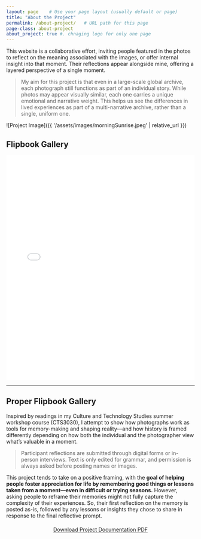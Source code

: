 ```yaml
---
layout: page    # Use your page layout (usually default or page)
title: "About the Project"
permalink: /about-project/   # URL path for this page
page-class: about-project
about_project: true #. chnaging logo for only one page
---
```


<!--# About the Project (alraedy used) -->

This website is a collaborative effort, inviting people featured in the photos to reflect on the meaning associated with the images, or offer internal insight into that moment. Their reflections appear alongside mine, offering a layered perspective of a single moment. 

> My aim for this project is that even in a large-scale global archive, each photograph still functions as part of an individual story. While photos may appear visually similar, each one carries a unique emotional and narrative weight. This helps us see the differences in lived experiences as part of a multi-narrative archive, rather than a single, uniform one. 

<!--![Project Image](/assets/images/mariasunset.JPG) -->
<!--![Project Image]({{ site.baseurl }}/assets/images/morningSunrise.jpeg) -->

![Project Image]({{ '/assets/images/morningSunrise.jpeg' | relative_url }})

## Flipbook Gallery
<iframe src="{{ site.baseurl }}/assets/pdf/gallery.pdf"
        width="100%" height="600px" style="border:none;">
</iframe>

***

## Proper Flipbook Gallery

<a href="https://89dd0892-trial.flowpaper.com/finalGallery/" class="fp-embed" data-fp-width="100%" data-fp-height="100%" style="max-width: 100%"></a><script async defer src="https://cdn-online.flowpaper.com/zine/3.9.1/js/embed.min.js"></script>


Inspired by readings in my Culture and Technology Studies summer workshop course (CTS3030), I attempt to show how photographs work as tools for memory-making and shaping reality—and how history is framed differently depending on how both the individual and the photographer view what’s valuable in a moment. 

> Participant reflections are submitted through digital forms or in-person interviews. Text is only edited for grammar, and permission is always asked before posting names or images. 

This project tends to take on a positive framing, with the **goal of helping people foster appreciation for life by remembering good things or lessons taken from a moment—even in difficult or trying seasons.** However, asking people to reframe their memories might not fully capture the complexity of their experiences. So, their first reflection on the memory is posted as-is, followed by any lessons or insights they chose to share in response to the final reflective prompt. 


<div style="text-align: center; margin-top: 20px;">
  <a href="{{ site.baseurl }}/assets/pdf/gallery.pdf" download class="btn-custom-download">
    Download Project Documentation PDF
  </a>
</div>

<!--learned that Every page/post needs YAML front matter at the top to tell Jekyll how to process it.-->


<!--TO DO:
-add image gallery here: https://biati-digital.github.io/glightbox/
-write up emmas interview
-fix web image size
-text? add my reflections
-host website-->

